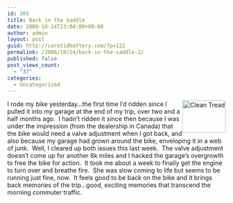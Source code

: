 ```yaml
---
id: 265
title: Back in the Saddle
date: 2006-10-24T23:04:00+00:00
author: admin
layout: post
guid: http://carotidbattery.com/?p=122
permalink: /2006/10/24/back-in-the-saddle-2/
published: false
post_views_count:
  - "37"
categories:
  - Uncategorized
---
```

<a href="http://www.flickr.com/photos/carotidbattery/188643482/" title="Photo Sharing"><img src="http://static.flickr.com/51/188643482\_36d4fcafc8\_t.jpg" style="float: right;" alt="Clean Tread" height="75" width="100" /></a>I rode my bike yesterday&#8230;the first time I&#8217;d ridden since I pulled it into my garage at the end of my trip, over two and a half months ago.  I hadn&#8217;t ridden it since then because I was under the impression (from the dealership in Canada) that the bike would need a valve adjustment when I got back, and also because my garage had grown around the bike, enveloping it in a web of junk.  Well, I cleared up both issues this last week.  The valve adjustment doesn&#8217;t come up for another 8k miles and I hacked the garage&#8217;s overgrowth to free the bike for action.  It took me about a week to finally get the engine to turn over and breathe fire.  She was slow coming to life but seems to be running just fine, now.  It feels good to be back on the bike and it brings back memories of the trip&#8230;good, exciting memories that transcend the morning commuter traffic.<br />
